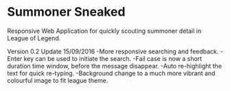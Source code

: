 # Summoner Sneaked
Responsive Web Application for quickly scouting summoner detail in League of Legend. 



Version 0.2 Update 15/09/2016
-More responsive searching and feedback.
-Enter key can be used to initiate the search.
-Fail case is now a short duration time window, before the message disappear.
-Auto re-highlight the text for quick re-typing.
-Background change to a much more vibrant and colourful image to fit league theme.
